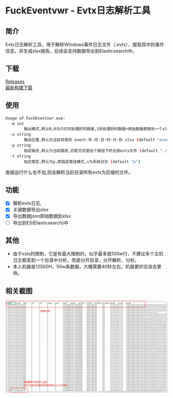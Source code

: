 # FuckEventvwr - Evtx日志解析工具
## 简介
Evtx日志解析工具，用于解析Windows事件日志文件（.evtx），提取其中的事件信息，并生成xlsx报告，后续会支持数据导出到Elasticsearch中。

## 下载  
[Releases](https://github.com/BoyChai/FuckEventvwr/releases)  
[最新构建下载](https://jenkins.workstation.boychai.xyz/job/FuckEventvwr-Pipline/)

## 使用
```bash
Usage of FuckEventvwr.exe:
  -m int
        输出模式,默认0,0为只打印处理好的数据,1则处理好的数据+原始数据都放到一个xlsx中,2则只输出原始数据
  -o string
        输出位置,默认为当前目录的 event-年-月-日-时-分-秒.xlsx (default "event-年-月-日-时-分-秒.xlsx")
  -p string
        指定路径,默认为当前路径,匹配方式是这个路径下的全部evtx文件 (default "./")
  -t string
        指定类型,默认为p,即指定路径模式,s为系统日志 (default "p")
```
直接运行什么也不加,则会解析当前目录所有evtx为后缀的文件。

## 功能
- [x] 解析evtx日志,
- [x] 关键数据导出xlsx
- [x] 导出数据json原始数据到xlsx
- [ ] 导出到ES(Elasticsearch)中

## 其他
- 由于xslx的限制，它是有最大限制的，似乎最多就100w行，不建议多个主机日志都丢到一个目录中分析，而是分开目录，分开解析、分析。  
- 本人机器是12500H，50w条数据，大概需要40秒左右，机器更好应该会更快。
## 相关截图  
![xlsx](static/xlsx.png)
